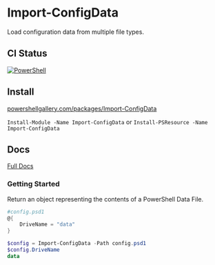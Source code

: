 # Import-ConfigData

Load configuration data from multiple file types.

## CI Status

[![PowerShell](https://github.com/cdhunt/Import-ConfigData/actions/workflows/powershell.yml/badge.svg)](https://github.com/cdhunt/Import-ConfigData/actions/workflows/powershell.yml)

## Install

[powershellgallery.com/packages/Import-ConfigData](https://www.powershellgallery.com/packages/Import-ConfigData)

`Install-Module -Name Import-ConfigData` or `Install-PSResource -Name Import-ConfigData`

## Docs

[Full Docs](docs)

### Getting Started

Return an object representing the contents of a PowerShell Data File.

```powershell
#config.psd1
@{
    DriveName = "data"
}
```

```powershell
$config = Import-ConfigData -Path config.psd1
$config.DriveName
data
```
